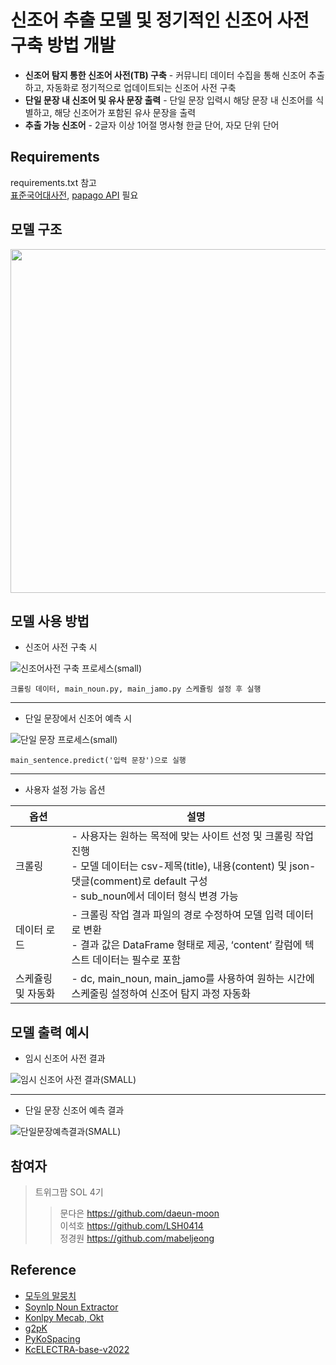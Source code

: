 # 신조어 추출 모델 및 정기적인 신조어 사전 구축 방법 개발
- **신조어 탐지 통한 신조어 사전(TB) 구축** - 커뮤니티 데이터 수집을 통해 신조어 추출하고, 자동화로 정기적으로 업데이트되는 신조어 사전 구축
- **단일 문장 내 신조어 및 유사 문장 출력** - 단일 문장 입력시 해당 문장 내 신조어를 식별하고, 해당 신조어가 포함된 유사 문장을 출력
- **추출 가능 신조어** - 2글자 이상 1어절 명사형 한글 단어, 자모 단위 단어
## Requirements
requirements.txt 참고   
[표준국어대사전](https://stdict.korean.go.kr/openapi/openApiInfo.do), [papago API](https://developers.naver.com/products/papago/nmt/nmt.md) 필요

## 모델 구조
<div align="center"> 
  <img src="https://github.com/twigfarm/letr-sol-New-Words-Detector/assets/123911402/d4bced69-259a-4eb4-bba0-388aaab01220" width="550">
</div> 

## 모델 사용 방법 
- 신조어 사전 구축 시

![신조어사전 구축 프로세스(small)](https://github.com/twigfarm/letr-sol-New-Words-Detector/assets/123911402/2ab30a1a-5df4-4ce0-be9c-31d9475ab923)
  
    크롤링 데이터, main_noun.py, main_jamo.py 스케쥴링 설정 후 실행
* * *  
- 단일 문장에서 신조어 예측 시 

![단일 문장 프로세스(small)](https://github.com/twigfarm/letr-sol-New-Words-Detector/assets/123911402/b896258e-df60-471e-b590-40e31db3055c)

    main_sentence.predict('입력 문장')으로 실행
    
* * *
- 사용자 설정 가능 옵션   


| 옵션 | 설명 |
|------|------|
| 크롤링 | - 사용자는 원하는 목적에 맞는 사이트 선정 및 크롤링 작업 진행<br>  - 모델 데이터는 csv-제목(title), 내용(content) 및 json-댓글(comment)로 default 구성<br>  - sub_noun에서 데이터 형식 변경 가능 |
| 데이터 로드 | - 크롤링 작업 결과 파일의 경로 수정하여 모델 입력 데이터로 변환<br>  - 결과 값은 DataFrame 형태로 제공, ‘content’ 칼럼에 텍스트 데이터는 필수로 포함 |
| 스케쥴링 및 자동화 | - dc, main_noun, main_jamo를 사용하여 원하는 시간에 스케줄링 설정하여 신조어 탐지 과정 자동화 |

## 모델 출력 예시
- 임시 신조어 사전 결과 

![임시 신조어 사전 결과(SMALL)](https://github.com/twigfarm/letr-sol-New-Words-Detector/assets/123911402/e5c6b81b-e517-4e16-9bb6-6a5cbc6d9f67)
* * *
- 단일 문장 신조어 예측 결과  

![단일문장예측결과(SMALL)](https://github.com/twigfarm/letr-sol-New-Words-Detector/assets/123911402/e89bd045-6eda-425b-aab3-109fcd89adc0)

## 참여자 
> 트위그팜 SOL 4기  
> > 문다은 https://github.com/daeun-moon   
이석호 https://github.com/LSH0414   
정경원 https://github.com/mabeljeong
## Reference
- [모두의 말뭉치](https://corpus.korean.go.kr/)
- [Soynlp Noun Extractor](https://pypi.org/project/soynlp/)
- [Konlpy Mecab, Okt](https://konlpy.org/ko/latest/index.html)
- [g2pK](https://github.com/Kyubyong/g2pK)
- [PyKoSpacing](https://github.com/haven-jeon/PyKoSpacing)
- [KcELECTRA-base-v2022](https://huggingface.co/beomi/KcELECTRA-base-v2022)
